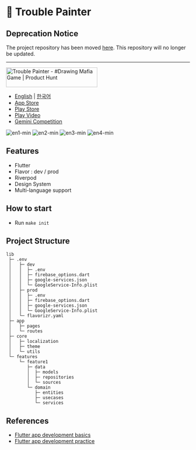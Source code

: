 # 🎨 Trouble Painter

## Deprecation Notice 
The project repository has been moved [here](https://github.com/trouble-painter/app). This repository will no longer be updated.

---

<a href="https://www.producthunt.com/posts/trouble-painter?embed=true&utm_source=badge-featured&utm_medium=badge&utm_souce=badge-trouble&#0045;painter" target="_blank"><img src="https://api.producthunt.com/widgets/embed-image/v1/featured.svg?post_id=486812&theme=light" alt="Trouble&#0032;Painter - &#0035;Drawing&#0032;Mafia&#0032;Game&#0032; | Product Hunt" style="width: 250px; height: 54px" width="250" height="54"/></a>

- [English](README.md) | [한국어](README.ko.md)
- [App Store](https://apps.apple.com/us/app/trouble-painter-drawing-mafia/id6504225709)
- [Play Store](https://play.google.com/store/apps/details?id=kr.co.devstory.xpr)
- [Play Video](https://youtu.be/qDiaQmAMVJg)
- [Gemini Competition](https://ai.google.dev/competition/projects/trouble-painter-drawing-mafia-game)

![en1-min](https://github.com/user-attachments/assets/f4d8f15d-4225-4dee-b6db-a3cf8c96095e)
![en2-min](https://github.com/user-attachments/assets/0969ad42-1262-48f4-a63d-e0749afb8c02)
![en3-min](https://github.com/user-attachments/assets/5a306275-41ff-4add-9986-98c5b26a23b8)
![en4-min](https://github.com/user-attachments/assets/14ee5d93-fb9d-4480-938f-1a8716a58008)

## Features
- Flutter
- Flavor : dev / prod 
- Riverpod
- Design System
- Multi-language support

## How to start
- Run `make init`

## Project Structure
```
lib
 ├─ .env
 │   ├─ dev
 │   │  ├─ .env
 │   │  ├─ firebase_options.dart
 │   │  ├─ google-services.json
 │   │  └─ GoogleService-Info.plist
 │   ├─ prod
 │   │  ├─ .env
 │   │  ├─ firebase_options.dart
 │   │  ├─ google-services.json
 │   │  └─ GoogleService-Info.plist
 │   └─ flavorizr.yaml
 ├─ app
 │   ├─ pages
 │   └─ routes
 ├─ core
 │   ├─ localization
 │   ├─ theme
 │   └─ utils
 └─ features
     └─ feature1
        ├─ data
        │  ├─ models
        │  ├─ repositories
        │  └─ sources
        └─ domain
           ├─ entities
           ├─ usecases
           └─ services
 ```

## References
- [Flutter app development basics](https://inf.run/HFSvE)
- [Flutter app development practice](https://inf.run/aDUs)
